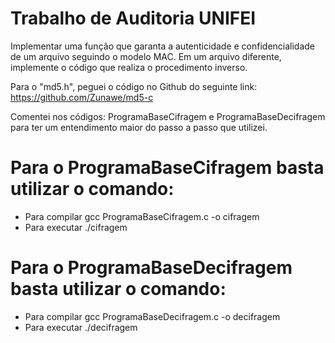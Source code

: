 # Trabalho de Auditoria UNIFEI
Implementar uma função que garanta a autenticidade e confidencialidade de um arquivo seguindo o modelo MAC. Em um arquivo diferente, implemente o código que realiza o procedimento inverso.


Para o "md5.h", peguei o código no Github do seguinte link: https://github.com/Zunawe/md5-c

Comentei nos códigos: ProgramaBaseCifragem e ProgramaBaseDecifragem para ter um entendimento maior do passo a passo que utilizei. 

#  Para o ProgramaBaseCifragem basta utilizar o comando: 
*  Para compilar gcc ProgramaBaseCifragem.c -o cifragem 
*  Para executar ./cifragem                             

#  Para o ProgramaBaseDecifragem basta utilizar o comando: 

*  Para compilar gcc ProgramaBaseDecifragem.c -o decifragem 
*  Para executar ./decifragem                             

